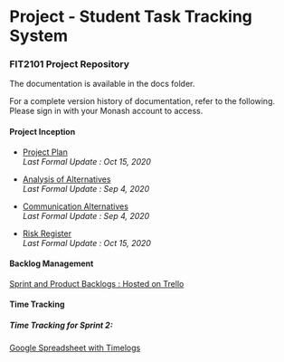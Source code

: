 # Project - Student Task Tracking System

### FIT2101 Project Repository

The documentation is available in the docs folder.

For a complete version history of documentation, refer to the following.
Please sign in with your Monash account to access.

#### Project Inception

* [Project Plan](https://docs.google.com/document/d/1BwLIEd7rcvceyftN4iwm0YjWylxMY_d2wVrqJr_yUS0/edit?usp=sharing)  
  *Last Formal Update : Oct 15, 2020*

* [Analysis of Alternatives](https://docs.google.com/document/d/1Ezdh2du36q2G104V_cDbhJJVxDyol1LbZicQuRwac-U/edit?usp=sharing)  
 *Last Formal Update : Sep 4, 2020*
          
* [Communication Alternatives](https://docs.google.com/document/d/1e682hJ5Ihb4NtmajFDF4Czx5DFaU317jK4qU-kfrgtE/edit?usp=sharing)  
 *Last Formal Update : Sep 4, 2020*

* [Risk Register](https://docs.google.com/document/d/1cYTCJumeUxHQcLV7btwY65Uj28GaUE-SAw6FZIt0b-Y/edit?usp=sharing)  
 *Last Formal Update : Oct 15, 2020*
          

#### Backlog Management
  
[Sprint and Product Backlogs : Hosted on Trello](https://trello.com/b/gzB7aSEo/student-time-tracker-project)


#### Time Tracking

##### Time Tracking for Sprint 2:
[Google Spreadsheet with Timelogs](https://docs.google.com/spreadsheets/d/1aQ9n-EtHrXIslnam6zDI9bTUnDokdoGX8hvfRoHE6IQ/edit#gid=75160878)